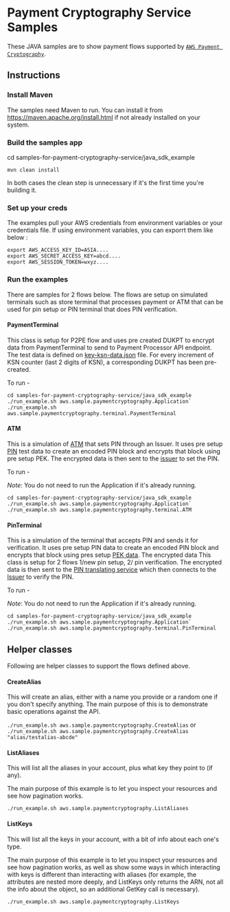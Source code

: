 # Payment Cryptography Service Samples

These JAVA samples are to show payment flows supported by [`AWS Payment Cryptography`](https://aws.amazon.com/payment-cryptography/).

## Instructions

### Install Maven

The samples need Maven to run. You can install it from https://maven.apache.org/install.html if not already installed on your system.

### Build the samples app 

cd samples-for-payment-cryptography-service/java_sdk_example

```
mvn clean install
```

In both cases the clean step is unnecessary if it's the first time you're building it.

### Set up your creds

The examples pull your AWS credentials from environment variables or your credentials file. If using environment variables, you can exporrt them like below :

```
export AWS_ACCESS_KEY_ID=ASIA....
export AWS_SECRET_ACCESS_KEY=abcd....
export AWS_SESSION_TOKEN=wxyz....
```

### Run the examples

There are samples for 2 flows below. The flows are setup on simulated terminals such as store terminal that processes payment or ATM that can be used for pin setup or PIN terminal that does PIN verification.

#### PaymentTerminal

This class is setup for P2PE flow and uses pre created DUKPT to encrypt data from PaymentTerminal to send to Payment Processor API endpoint.
The test data is defined on [key-ksn-data.json](/java_sdk_example/test-data/sample-pek-ksn-data.json) file. For every increment of KSN counter (last 2 digits of KSN), a corresponding DUKPT has been pre-created.

To run - 

```
cd samples-for-payment-cryptography-service/java_sdk_example
./run_example.sh aws.sample.paymentcryptography.Application`
./run_example.sh aws.sample.paymentcryptography.terminal.PaymentTerminal
```

#### ATM

This is a simulation of [ATM](src/main/java/aws/sample/paymentcryptography/terminal/ATM.java) that sets PIN through an Issuer. It uses pre setup [PIN](/java_sdk_example/test-data/sample-pin-pan.json) test
data to create an encoded PIN block and encrypts that block using pre setup PEK. The encrypted data is then sent to the [issuer](src/main/java/aws/sample/paymentcryptography/pin/IssuerService.java) to set the PIN.

To run - 

*Note*: You do not need to run the Application if it's already running.
```
cd samples-for-payment-cryptography-service/java_sdk_example
./run_example.sh aws.sample.paymentcryptography.Application`
./run_example.sh aws.sample.paymentcryptography.terminal.ATM

```

#### PinTerminal

This is a simulation of the terminal that accepts PIN and sends it for verification. It uses pre setup PIN data to create an encoded PIN block and encrypts that block using pres setup [PEK data](/java_sdk_example/test-data/sample-pek-ksn-data.json). The encrypted data
This class is setup for 2 flows 1/new pin setup, 2/ pin verification. The encrypted data is then sent to the [PIN translating service](src/main/java/aws/sample/paymentcryptography/pin/PaymentProcessorPinTranslateService.java) which then connects to the [Issuer](src/main/java/aws/sample/paymentcryptography/pin/IssuerService.java) to verify the PIN.

To run - 

*Note*: You do not need to run the Application if it's already running.
```
cd samples-for-payment-cryptography-service/java_sdk_example
./run_example.sh aws.sample.paymentcryptography.Application`
./run_example.sh aws.sample.paymentcryptography.terminal.PinTerminal
```

## Helper classes
Following are helper classes to support the flows defined above. 

#### CreateAlias

This will create an alias, either with a name you provide or a random one if you don't specify anything. The main purpose of this is to demonstrate basic operations against the API.

`./run_example.sh aws.sample.paymentcryptography.CreateAlias` or `./run_example.sh aws.sample.paymentcryptography.CreateAlias "alias/testalias-abcde"`

#### ListAliases

This will list all the aliases in your account, plus what key they point to (if any).

The main purpose of this example is to let you inspect your resources and see how pagination works.

`./run_example.sh aws.sample.paymentcryptography.ListAliases`

#### ListKeys

This will list all the keys in your account, with a bit of info about each one's type. 

The main purpose of this example is to let you inspect your resources and see how pagination works, as well as show some ways in which interacting with keys is different than interacting with aliases (for example, the attributes are nested more deeply, and ListKeys only returns the ARN, not all the info about the object, so an additional GetKey call is necessary).

`./run_example.sh aws.sample.paymentcryptography.ListKeys`
